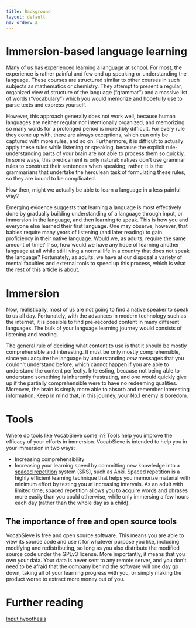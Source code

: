 ```yaml
---
title: Background
layout: default
nav_order: 2
---
```


# Immersion-based language learning

Many of us has experienced learning a language at school. For most, the experience is rather painful and few end up speaking or understanding the language. These courses are structured similar to other courses in such subjects as mathematics or chemistry. They attempt to present a regular, organized view of structure of the language (“grammar”) and a massive list of words (“vocabulary”) which you would memorize and hopefully use to parse texts and express yourself.

However, this approach generally does not work well, because human languages are neither regular nor intentionally organized, and memorizing so many words for a prolonged period is incredibly difficult. For every rule they come up with, there are always exceptions, which can only be captured with more rules, and so on. Furthermore, it is difficult to actually apply these rules while listening or speaking, because the explicit rule-understanding parts of your brain are not able to process them so quickly. In some ways, this predicament is only natural: natives don't use grammar rules to construct their sentences when speaking; rather, it is the grammarians that undertake the herculean task of formulating these rules, so they are bound to be complicated.

How then, might we actually be able to learn a language in a less painful way?

Emerging evidence suggests that learning a language is most effectively done by gradually building understanding of a language through input, or immersion in the language, and then learning to speak. This is how you and everyone else learned their first language. One may observe, however, that babies require many years of listening (and later reading) to gain proficiency in their native language. Would we, as adults, require the same amount of time? If so, how would we have any hope of learning another language at all while still living a normal life in a country that does not speak the language? Fortunately, as adults, we have at our disposal a variety of mental faculties and external tools to speed up this process, which is what the rest of this article is about.

# Immersion

Now, realistically, most of us are not going to find a native speaker to speak to us all day. Fortunately, with the advances in modern technology such as the internet, it is possible to find pre-recorded content in many different languages. The bulk of your language learning journey would consists of listening and reading.

The general rule of deciding what content to use is that it should be mostly comprehensible and interesting. It must be only mostly comprehensible, since you acquire the language by understanding *new* messages that you couldn't understand before, which cannot happen if you are able to understand the content perfectly. Interesting, because not being able to understand something is inherently frustrating, and one would quickly give up if the partially comprehensible were to have no redeeming qualities. Moreover, the brain is simply more able to absorb and remember interesting information. Keep in mind that, in this journey, your No.1 enemy is boredom.

# Tools

Where do tools like VocabSieve come in? Tools help you improve the efficacy of your efforts in immersion. VocabSieve is intended to help you in your immersion in two ways:
- Increasing comprehensibility
- Increasing your learning speed by committing new knowledge into a [spaced repetition](https://en.wikipedia.org/wiki/Spaced_repetition) system (SRS), such as Anki. Spaced repetition is a highly efficient learning technique that helps you memorize material with minimum effort by testing you at increasing intervals. As an adult with limited time, spaced repetition allows you to acquire words and phrases more easily than you could otherwise, while only immersing a few hours each day (rather than the whole day as a child).

## The importance of free and open source tools

VocabSieve is free and open source software. This means you are able to view its source code and use it for whatever purpose you like, including modifying and redistributing, so long as you also distribute the modified source code under the GPLv3 license. More importantly, it means that you own your data. Your data is never sent to any remote server, and you don't need to be afraid that the company behind the software will one day go down, taking all of your learning progress with you, or simply making the product worse to extract more money out of you.  

# Further reading

[Input hypothesis](https://en.wikipedia.org/wiki/Input_hypothesis)

